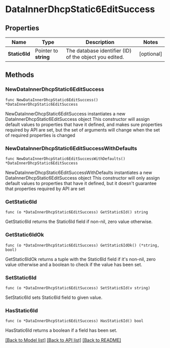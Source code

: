 # DataInnerDhcpStatic6EditSuccess

## Properties

Name | Type | Description | Notes
------------ | ------------- | ------------- | -------------
**Static6Id** | Pointer to **string** | The database identifier (ID) of the object you edited. | [optional] 

## Methods

### NewDataInnerDhcpStatic6EditSuccess

`func NewDataInnerDhcpStatic6EditSuccess() *DataInnerDhcpStatic6EditSuccess`

NewDataInnerDhcpStatic6EditSuccess instantiates a new DataInnerDhcpStatic6EditSuccess object
This constructor will assign default values to properties that have it defined,
and makes sure properties required by API are set, but the set of arguments
will change when the set of required properties is changed

### NewDataInnerDhcpStatic6EditSuccessWithDefaults

`func NewDataInnerDhcpStatic6EditSuccessWithDefaults() *DataInnerDhcpStatic6EditSuccess`

NewDataInnerDhcpStatic6EditSuccessWithDefaults instantiates a new DataInnerDhcpStatic6EditSuccess object
This constructor will only assign default values to properties that have it defined,
but it doesn't guarantee that properties required by API are set

### GetStatic6Id

`func (o *DataInnerDhcpStatic6EditSuccess) GetStatic6Id() string`

GetStatic6Id returns the Static6Id field if non-nil, zero value otherwise.

### GetStatic6IdOk

`func (o *DataInnerDhcpStatic6EditSuccess) GetStatic6IdOk() (*string, bool)`

GetStatic6IdOk returns a tuple with the Static6Id field if it's non-nil, zero value otherwise
and a boolean to check if the value has been set.

### SetStatic6Id

`func (o *DataInnerDhcpStatic6EditSuccess) SetStatic6Id(v string)`

SetStatic6Id sets Static6Id field to given value.

### HasStatic6Id

`func (o *DataInnerDhcpStatic6EditSuccess) HasStatic6Id() bool`

HasStatic6Id returns a boolean if a field has been set.


[[Back to Model list]](../README.md#documentation-for-models) [[Back to API list]](../README.md#documentation-for-api-endpoints) [[Back to README]](../README.md)


